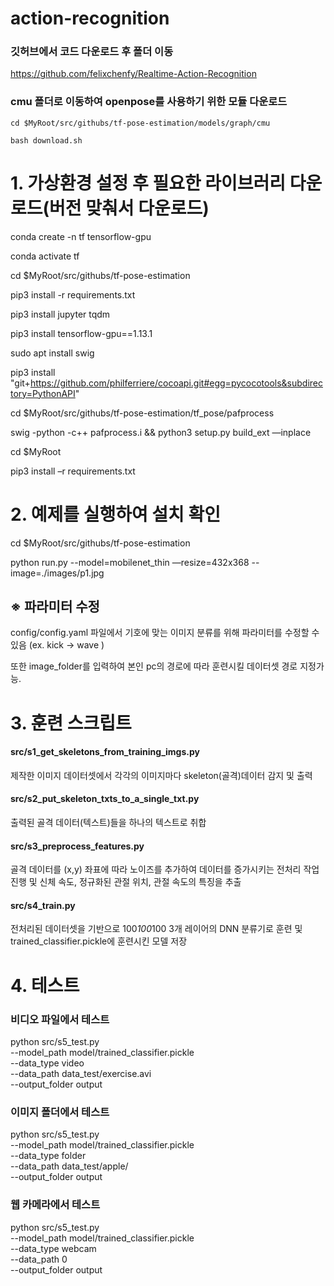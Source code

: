 # action-recognition


### 깃허브에서 코드 다운로드 후 폴더 이동 
https://github.com/felixchenfy/Realtime-Action-Recognition

### cmu 폴더로 이동하여 openpose를 사용하기 위한 모듈 다운로드
``` cd $MyRoot/src/githubs/tf-pose-estimation/models/graph/cmu ```  

``` bash download.sh ``` 

# 1. 가상환경 설정 후 필요한 라이브러리 다운로드(버전 맞춰서 다운로드)
conda create -n tf tensorflow-gpu

conda activate tf

cd $MyRoot/src/githubs/tf-pose-estimation

pip3 install -r requirements.txt

pip3 install jupyter tqdm

pip3 install tensorflow-gpu==1.13.1

sudo apt install swig

pip3 install "git+https://github.com/philferriere/cocoapi.git#egg=pycocotools&subdirectory=PythonAPI"

cd $MyRoot/src/githubs/tf-pose-estimation/tf_pose/pafprocess

swig -python -c++ pafprocess.i && python3 setup.py build_ext —inplace

cd $MyRoot

pip3 install –r requirements.txt

# 2. 예제를 실행하여 설치 확인

cd $MyRoot/src/githubs/tf-pose-estimation

python run.py --model=mobilenet_thin —resize=432x368 --image=./images/p1.jpg

## ※ 파라미터 수정
config/config.yaml 파일에서 기호에 맞는 이미지 분류를 위해 파라미터를 수정할 수 있음 (ex. kick -> wave )

또한 image_folder를 입력하여 본인 pc의 경로에 따라 훈련시킬 데이터셋 경로 지정가능.   

# 3. 훈련 스크립트

#### src/s1_get_skeletons_from_training_imgs.py 

제작한 이미지 데이터셋에서 각각의 이미지마다 skeleton(골격)데이터 감지 및 출력

#### src/s2_put_skeleton_txts_to_a_single_txt.py

출력된 골격 데이터(텍스트)들을 하나의 텍스트로 취합  

#### src/s3_preprocess_features.py

골격 데이터를 (x,y) 좌표에 따라 노이즈를 추가하여 데이터를 증가시키는 전처리 작업 진행 및 신체 속도, 정규화된 관절 위치, 관절 속도의 특징을 추출

#### src/s4_train.py 

전처리된 데이터셋을 기반으로 100*100*100 3개 레이어의 DNN 분류기로 훈련 및 trained_classifier.pickle에 훈련시킨 모델 저장


# 4. 테스트

### 비디오 파일에서 테스트
python src/s5_test.py \
    --model_path model/trained_classifier.pickle \
    --data_type video \
    --data_path data_test/exercise.avi \
    --output_folder output

### 이미지 폴더에서 테스트
python src/s5_test.py \
    --model_path model/trained_classifier.pickle \
    --data_type folder \
    --data_path data_test/apple/ \
    --output_folder output

### 웹 카메라에서 테스트
python src/s5_test.py \
    --model_path model/trained_classifier.pickle \
    --data_type webcam \
    --data_path 0 \
    --output_folder output

